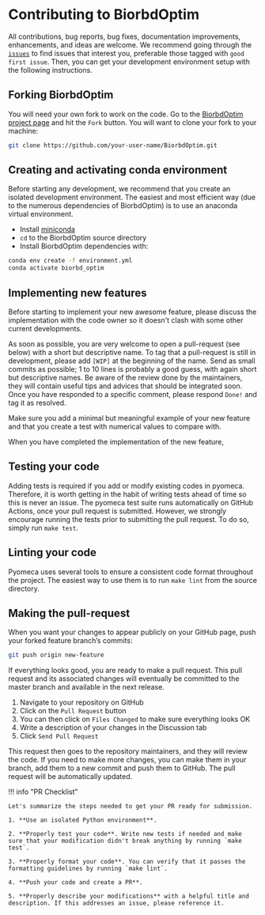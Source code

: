 # Contributing to BiorbdOptim
All contributions, bug reports, bug fixes, documentation improvements, enhancements, and ideas are welcome.
We recommend going through the [`issues`](https://github.com/pyomeca/BiorbdOptim/issues) to find issues that interest you, preferable those tagged with `good first issue`.
Then, you can get your development environment setup with the following instructions.

## Forking BiorbdOptim

You will need your own fork to work on the code.
Go to the [BiorbdOptim project page](https://github.com/pyomeca/BiorbdOptim/) and hit the `Fork` button.
You will want to clone your fork to your machine:

```bash
git clone https://github.com/your-user-name/BiorbdOptim.git
```

## Creating and activating conda environment

Before starting any development, we recommend that you create an isolated development environment. 
The easiest and most efficient way (due to the numerous dependencies of BiorbdOptim) is to use an anaconda virtual environment. 

- Install [miniconda](https://conda.io/miniconda.html)
- `cd` to the BiorbdOptim source directory
- Install BiorbdOptim dependencies with:

```bash
conda env create -f environment.yml
conda activate biorbd_optim
```

## Implementing new features

Before starting to implement your new awesome feature, please discuss the implementation with the code owner so it doesn't clash with some other current developments. 

As soon as possible, you are very welcome to open a pull-request (see below) with a short but descriptive name. 
To tag that a pull-request is still in development, please add `[WIP]` at the beginning of the name.
Send as small commits as possible; 1 to 10 lines is probably a good guess, with again short but descriptive names. 
Be aware of the review done by the maintainers, they will contain useful tips and advices that should be integrated soon. 
Once you have responded to a specific comment, please respond `Done!` and tag it as resolved.

Make sure you add a minimal but meaningful example of your new feature and that you create a test with numerical values to compare with. 

When you have completed the implementation of the new feature, 

## Testing your code

Adding tests is required if you add or modify existing codes in pyomeca.
Therefore, it is worth getting in the habit of writing tests ahead of time so this is never an issue.
The pyomeca test suite runs automatically on GitHub Actions, once your pull request is submitted.
However, we strongly encourage running the tests prior to submitting the pull request.
To do so, simply run `make test`.

## Linting your code

Pyomeca uses several tools to ensure a consistent code format throughout the project.
The easiest way to use them is to run `make lint` from the source directory.

## Making the pull-request

When you want your changes to appear publicly on your GitHub page, push your forked feature branch’s commits:

```bash
git push origin new-feature
```

If everything looks good, you are ready to make a pull request.
This pull request and its associated changes will eventually be committed to the master branch and available in the next release.

1. Navigate to your repository on GitHub
2. Click on the `Pull Request` button
3. You can then click on `Files Changed` to make sure everything looks OK
4. Write a description of your changes in the Discussion tab
5. Click `Send Pull Request`

This request then goes to the repository maintainers, and they will review the code.
If you need to make more changes, you can make them in your branch, add them to a new commit and push them to GitHub.
The pull request will be automatically updated.

!!! info "PR Checklist"

    Let's summarize the steps needed to get your PR ready for submission.

    1. **Use an isolated Python environment**.

    2. **Properly test your code**. Write new tests if needed and make sure that your modification didn't break anything by running `make test`.

    3. **Properly format your code**. You can verify that it passes the formatting guidelines by running `make lint`.

    4. **Push your code and create a PR**.

    5. **Properly describe your modifications** with a helpful title and description. If this addresses an issue, please reference it.


